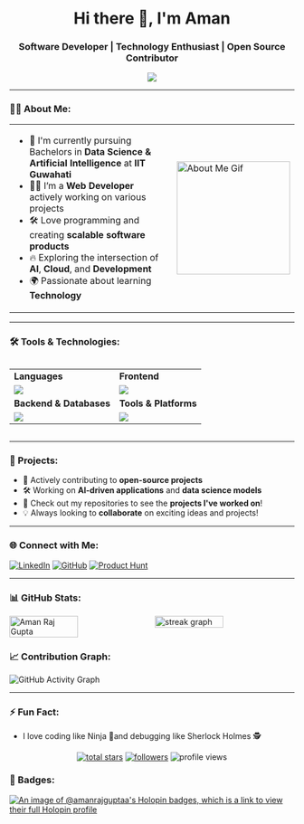 <h1 align="center">Hi there 👋, I'm Aman </h1>
<h3 align="center"> Software Developer | Technology Enthusiast | Open Source Contributor</h3>

<p align="center">
  <img src="https://readme-typing-svg.herokuapp.com?color=7FFE02&lines=Full+Stack+Website+Developer;Passionate+Technology+Enthusiast" />
</p>


---

### 👨‍💻 About Me:

<table>
  <tr>
    <td>
      <ul>
        <li>📘 I'm currently pursuing Bachelors in <strong>Data Science & Artificial Intelligence</strong> at <strong>IIT Guwahati</strong></li>
        <li>👨‍💻 I’m a <strong>Web Developer</strong> actively working on various projects</li>
        <li>🛠️ Love programming and creating <strong>scalable software products</strong></li>
        <li>🔥 Exploring the intersection of <strong>AI</strong>, <strong>Cloud</strong>, and <strong>Development</strong></li>
        <li>🌍 Passionate about learning <strong>Technology</strong></li>
      </ul>
    </td>
    <td>
      <img src="https://khatriroshan.com.np/static/media/giphy.b31655aeb566789dab09.gif" alt="About Me Gif" width="200" height="200" />
    </td>
  </tr>
</table>

---

### 🛠️ Tools & Technologies:
<div style="display: flex; justify-content: space-between; width: 100%;">
<table>
<tr>
    <td><strong>Languages</strong></td>
    <td><strong>Frontend</strong></td>
</tr>
<tr>
    <td><img src="https://skillicons.dev/icons?i=js,ts,java,c,python&theme=light"></td>
    <td><img src="https://skillicons.dev/icons?i=html,css,react,nextjs,tailwind,bootstrap&theme=light"></td>
</tr>
<tr>
    <td><strong>Backend & Databases</strong></td>
    <td><strong>Tools & Platforms</strong></td>
</tr>
<tr>
    <td><img src="https://skillicons.dev/icons?i=nodejs,express,mongodb,postgresql,firebase&theme=light"></td>
    <td><img src="https://skillicons.dev/icons?i=aws,docker,git,figma,nginx,postman&theme=light"></td>
</tr>
</table>
</div>

---

### 🚀 Projects:

- 📂 Actively contributing to **open-source projects**  
- 🛠️ Working on **AI-driven applications** and **data science models**  
- 🌟 Check out my repositories to see the **projects I've worked on**!  
- 💡 Always looking to **collaborate** on exciting ideas and projects!

---

### 🌐 Connect with Me:

[![LinkedIn](https://img.shields.io/badge/LinkedIn-0077B5?style=for-the-badge&logo=linkedin&logoColor=white)](https://www.linkedin.com/in/aman-raj-gupta-/) [![GitHub](https://img.shields.io/badge/GitHub-181717?style=for-the-badge&logo=github&logoColor=white)](https://github.com/Amanrajguptaa) [![Product Hunt](https://img.shields.io/badge/Product_Hunt-DA552F?style=for-the-badge&logo=producthunt&logoColor=white)](https://www.producthunt.com/@aman_raj40)
  

---

### 📊 GitHub Stats:

<div style="display: flex; justify-content: space-between; width: 100%;">
  <img src="https://github-readme-stats.vercel.app/api?username=Amanrajguptaa&theme=chartreuse-dark&show_icons=true&locale=en&card_width=450&hide_border=true" alt="Aman Raj Gupta" width="49%" />
  <img src="https://streak-stats.demolab.com?user=Amanrajguptaa&theme=chartreuse-dark&hide_border=true&border_radius=5&card_width=450" width="49%" alt="streak graph" />
</div>

### 📈 Contribution Graph:

![GitHub Activity Graph](https://github-readme-activity-graph.vercel.app/graph?username=Amanrajguptaa&theme=chartreuse-dark)

---

### ⚡ Fun Fact:
- I love coding like Ninja 🥷and debugging like Sherlock Holmes 🕵️


<p align="center">
  <a href="https://github.com/Amanrajguptaa?tab=repositories&sort=stargazers">
    <img alt="total stars" title="Total stars on GitHub" src="https://custom-icon-badges.demolab.com/github/stars/Amanrajguptaa?color=b9d38f&style=for-the-badge&labelColor=81CC08&logo=star"/></a>
  <a href="https://github.com/Amanrajguptaa?tab=followers">
    <img alt="followers" title="Follow me on Github" src="https://custom-icon-badges.demolab.com/github/followers/Amanrajguptaa?color=b9d38f&labelColor=81CC08&style=for-the-badge&logo=person-add&label=Follow&logoColor=white"/></a>
  <img src="https://komarev.com/ghpvc/?username=Amanrajguptaa&style=for-the-badge&color=81CC08" alt="profile views" />
</p>

### 🥇 Badges:

[![An image of @amanrajguptaa's Holopin badges, which is a link to view their full Holopin profile](https://holopin.me/amanrajguptaa)](https://holopin.io/@amanrajguptaa)

